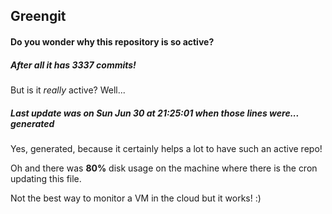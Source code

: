 ## Greengit

#### Do you wonder why this repository is so active?

##### After all it has 3337 commits!

But is it *really* active? Well...

##### Last update was on Sun Jun 30 at 21:25:01 when those lines were... generated

Yes, generated, because it certainly helps a lot to have such an active repo!

Oh and there was **80%** disk usage on the machine
where there is the cron updating this file.

Not the best way to monitor a VM in the cloud but it works! :)
